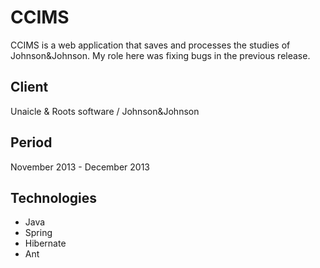 # CCIMS

CCIMS is a web application that saves and processes the studies of
Johnson&Johnson. My role here was fixing bugs in the previous release.

## Client

Unaicle & Roots software / Johnson&Johnson

## Period

November 2013 - December 2013

## Technologies

- Java
- Spring
- Hibernate
- Ant
